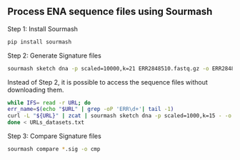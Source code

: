 ## Process ENA sequence files using Sourmash

Step 1: Install Sourmash
 ```bash
pip install sourmash
```

Step 2: Generate Signature files
 ```bash
sourmash sketch dna -p scaled=10000,k=21 ERR2848510.fastq.gz -o ERR2848510-reads.sig
```

Instead of Step 2, it is possible to access the sequence files without downloading them.
```bash
while IFS= read -r URL; do
err_name=$(echo "$URL" | grep -oP 'ERR\d+'| tail -1)
curl -L "${URL}" | zcat | sourmash sketch dna -p scaled=1000,k=15 - -o "${err_name}.sig"
done < URLs_datasets.txt
```

Step 3: Compare Signature files

```bash
sourmash compare *.sig -o cmp
```

